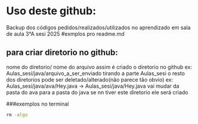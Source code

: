 # Uso deste github:
Backup dos códigos pedidos/realizados/utilizados no aprendizado em sala de aula 3°A sesi 2025
#exmplos pro readme.md
## para criar diretorio no github:
nome do diretorio/ nome do arquivo 
assim é criado o diretorio no github
ex: Aulas_sesi/java/arquivo_a_ser_enviado
tirando a parte Aulas_sesi o resto dos diretorios pode ser deletado/alterado(não parece tão obvio) ex: Aulas_sesi/java/ava/Hey.java → Aulas_sesi/java/Hey.java vai mudar da pasta do ava para a pasta do java
se nn tiver este diretorio ele será criado

###exemplos no terminal 
```bash
rm -algo
```
